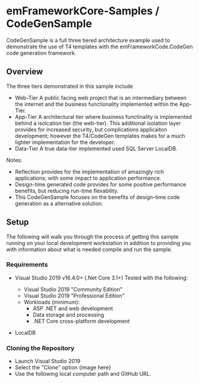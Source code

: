 # emFrameworkCore-Samples / CodeGenSample
CodeGenSample is a full three tiered architecture example used to demonstrate the use of T4 templates with the emFrameworkCode.CodeGen code generation framework.

## Overview
The three tiers demonstrated in this sample include
- Web-Tier
  A public facing web project that is an intermediary between the internet and the business functionality implemented within the App-Tier.
- App-Tier
  A architectural tier where business functinality is implemented behind a isolcation tier (the web-tier). This additional isolation layer provides for increased security, but complications applicaiton development; however the T4/CodeGen templates makes for a much lighter implementation for the developer.
- Data-Tier
  A true data-tier implemented used SQL Server LocalDB.

Notes:
- Reflection provides for the implementation of amazingly rich applications; with some impact to application performance.
- Design-time generated code provides for some positive performance benefits, but reducing run-time flexability.
- This CodeGenSample focuses on the benefits of design-time code generation as a alternative solution.

## Setup
The following will walk you through the process of getting this sample running on your local development workstation in addition to providing you with information about what is needed compile and run the sample.

### Requirements
- Visual Studio 2019 v16.4.0+ (.Net Core 3.1+)
  Tested with the following:
    - Visual Studio 2019 "Community Edition"
    - Visual Studio 2019 "Professional Edition"
  - Workloads (minimum):
    - ASP .NET and web development
    - Data storage and processing
    - .NET Core cross-platform development

- LocalDB

### Cloning the Repository
- Launch Visual Studio 2019
- Select the "Clone" option
  {image here}
- Use the following local computer path and GitHub URL.


